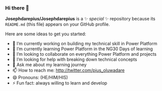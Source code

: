 ### Hi there 👋

**Josephdarepius/Josephdarepius** is a ✨ _special_ ✨ repository because its `README.md` (this file) appears on your GitHub profile.

Here are some ideas to get you started:

- 🔭 I’m currently working on building my technical skill in Power Platform
- 🌱 I’m currently learning Power Platform in the NG30 Days of learning
- 👯 I’m looking to collaborate on everything Power Platform and projects
- 🤔 I’m looking for help with breaking down technical concepts
- 💬 Ask me about my learning journey
- 📫 How to reach me: http://twitter.com/pius_oluwadare
- 😄 Pronouns: (HE/HIM/HIS)
- ⚡ Fun fact: always willing to learn and develop 
